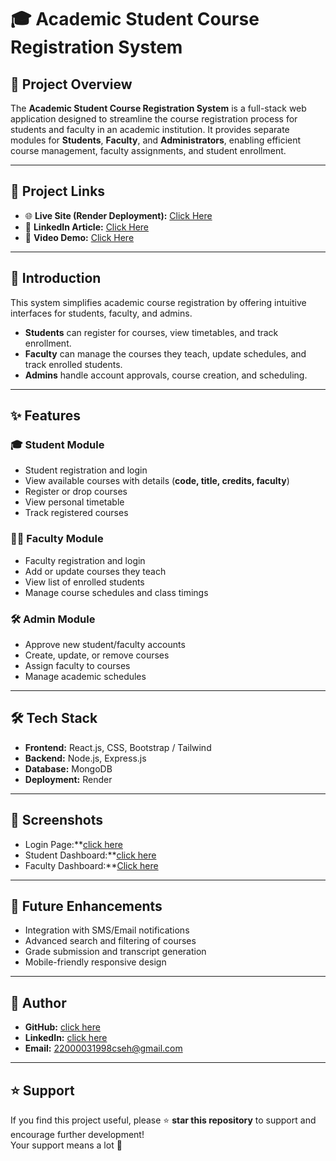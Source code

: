 # 🎓 Academic Student Course Registration System

## 🚀 Project Overview
The **Academic Student Course Registration System** is a full-stack web application designed to streamline the course registration process for students and faculty in an academic institution. It provides separate modules for **Students**, **Faculty**, and **Administrators**, enabling efficient course management, faculty assignments, and student enrollment.

---

## 🔗 Project Links
- 🌐 **Live Site (Render Deployment):** [Click Here](https://reactproject-frontend-b592.onrender.com/)
- 📄 **LinkedIn Article:** [Click Here](https://www.linkedin.com/pulse/academic-student-course-registration-system-kakarla-naveen-dd2rc/?trackingId=lpI%2FzasiTAG5lAqjAL2C%2Fg%3D%3D)
- 🎥 **Video Demo:** [Click Here](https://drive.google.com/file/d/1HkxVN2n9mJFbHFNMffflti9_eXnsPMRm/view?usp=sharing)

---

## 📖 Introduction
This system simplifies academic course registration by offering intuitive interfaces for students, faculty, and admins.  
- **Students** can register for courses, view timetables, and track enrollment.  
- **Faculty** can manage the courses they teach, update schedules, and track enrolled students.  
- **Admins** handle account approvals, course creation, and scheduling.

---

## ✨ Features

### 🎓 Student Module
- Student registration and login  
- View available courses with details (**code, title, credits, faculty**)  
- Register or drop courses  
- View personal timetable  
- Track registered courses  

### 🧑‍🏫 Faculty Module
- Faculty registration and login  
- Add or update courses they teach  
- View list of enrolled students  
- Manage course schedules and class timings  

### 🛠 Admin Module
- Approve new student/faculty accounts  
- Create, update, or remove courses  
- Assign faculty to courses  
- Manage academic schedules  

---

## 🛠 Tech Stack
- **Frontend:** React.js, CSS, Bootstrap / Tailwind  
- **Backend:** Node.js, Express.js  
- **Database:** MongoDB   
- **Deployment:** Render   


---

## 📸 Screenshots
- Login Page:**[click here](https://drive.google.com/drive/folders/1jR_7B6e2MkvzQ3Jf0EwbfXGzt-gCe7gr?usp=sharing)  
- Student Dashboard:**[click here](https://drive.google.com/drive/folders/1jR_7B6e2MkvzQ3Jf0EwbfXGzt-gCe7gr?usp=sharing)  
- Faculty Dashboard:**[Click here](https://drive.google.com/drive/folders/1jR_7B6e2MkvzQ3Jf0EwbfXGzt-gCe7gr?usp=sharing)  

---

## 📌 Future Enhancements
- Integration with SMS/Email notifications  
- Advanced search and filtering of courses  
- Grade submission and transcript generation  
- Mobile-friendly responsive design  

---

## 👤 Author
- **GitHub:** [click here](https://github.com/naveen939258)  
- **LinkedIn:** [click here](https://www.linkedin.com/in/kakarla-naveen-2092411b3/)  
- **Email:** 22000031998cseh@gmail.com  

---

## ⭐ Support
If you find this project useful, please ⭐ **star this repository** to support and encourage further development!  
Your support means a lot 🙏
